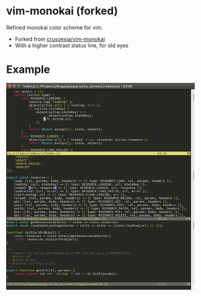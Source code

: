 vim-monokai (forked)
====================

Refined monokai color scheme for vim. 

* Forked from [crusoexia/vim-monokai](https://github.com/crusoexia/vim-monokai)
* With a higher contrast status line, for old eyes

Example
=======

![oldeyes](screenshots/old_eyes.png)
